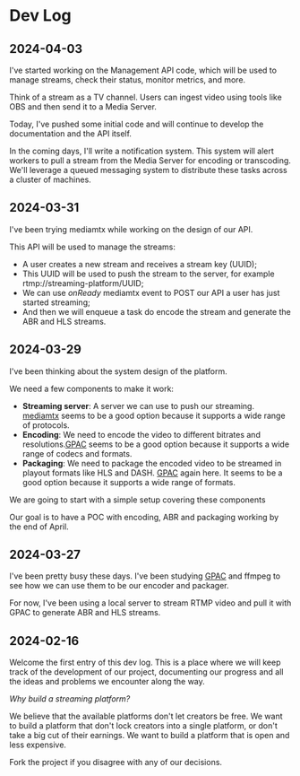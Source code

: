 # Dev Log

## 2024-04-03

I've started working on the Management API code, which will be used to manage streams, check their status, monitor metrics, and more.

Think of a stream as a TV channel. Users can ingest video using tools like OBS and then send it to a Media Server.

Today, I've pushed some initial code and will continue to develop the documentation and the API itself.

In the coming days, I'll write a notification system. This system will alert workers to pull a stream from the Media Server for encoding or transcoding. We'll leverage a queued messaging system to distribute these tasks across a cluster of machines.

## 2024-03-31

I've been trying mediamtx while working on the design of our API.

This API will be used to manage the streams:

* A user creates a new stream and receives a stream key (UUID);
* This UUID will be used to push the stream to the server, for example rtmp://streaming-platform/UUID;
* We can use *onReady* mediamtx event to POST our API a user has just started streaming;
* And then we will enqueue a task do encode the stream and generate the ABR and HLS streams.

## 2024-03-29

I've been thinking about the system design of the platform.

We need a few components to make it work:

* **Streaming server**: A server we can use to push our streaming. [mediamtx](https://github.com/bluenviron/mediamtx) seems to be a good option because it supports a wide range of protocols.
* **Encoding**: We need to encode the video to different bitrates and resolutions.[GPAC](https://gpac.io/) seems to be a good option because it supports a wide range of codecs and formats.
* **Packaging**: We need to package the encoded video to be streamed in playout formats like HLS and DASH. [GPAC](https://gpac.io/) again here. It seems to be a good option because it supports a wide range of formats.

We are going to start with a simple setup covering these components

Our goal is to have a POC with encoding, ABR and packaging working by the end of April.

## 2024-03-27

I've been pretty busy these days. I've been studying [GPAC](https://gpac.io/) and ffmpeg to see how we can use them to be our encoder and packager.

For now, I've been using a local server to stream RTMP video and pull it with GPAC to generate ABR and HLS streams.

## 2024-02-16

Welcome the first entry of this dev log. This is a place where we will keep track of the development of our project, documenting our progress and all the ideas and problems we encounter along the way.

*Why build a streaming platform?*

We believe that the available platforms don't let creators be free. We want to build a platform that don't lock creators into a single platform, or don't take a big cut of their earnings. We want to build a platform that is open and less expensive.

Fork the project if you disagree with any of our decisions.
